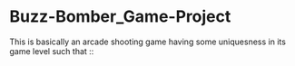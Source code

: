 # Buzz-Bomber_Game-Project
 This is basically an arcade shooting game having some uniquesness in its game level such that ::
